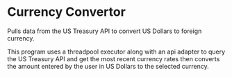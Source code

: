 # Currency Convertor
 Pulls data from the US Treasury API to convert US Dollars to foreign currency.

This program uses a threadpool executor along with an api adapter to query the US Treasury API and get the most recent currency rates then converts the amount entered by the user in US Dollars to the selected currency.
